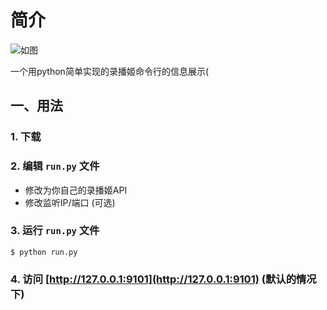 # 简介

![如图](https://user-images.githubusercontent.com/39889850/231891579-b10bfbed-0a82-4562-8cb5-c340d41deb8f.png)

一个用python简单实现的录播姬命令行的信息展示(


## 一、用法


### 1. 下载

### 2. 编辑 `run.py` 文件
  
- 修改为你自己的录播姬API
- 修改监听IP/端口 (可选)

### 3. 运行 `run.py` 文件
    $ python run.py

### 4. 访问 [http://127.0.0.1:9101](http://127.0.0.1:9101) (默认的情况下)
